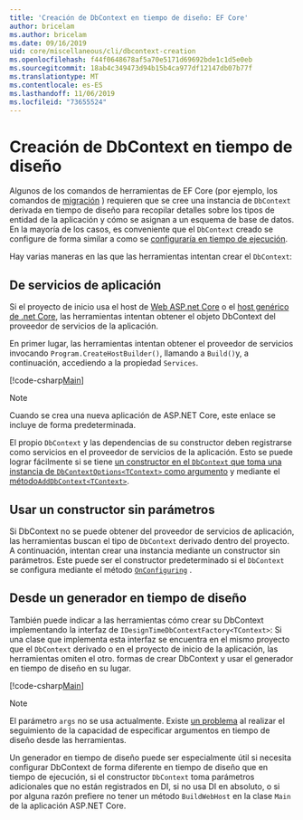 ```yaml
---
title: 'Creación de DbContext en tiempo de diseño: EF Core'
author: bricelam
ms.author: bricelam
ms.date: 09/16/2019
uid: core/miscellaneous/cli/dbcontext-creation
ms.openlocfilehash: f44f0648678af5a70e5171d69692bde1c1d5e0eb
ms.sourcegitcommit: 18ab4c349473d94b15b4ca977df12147db07b77f
ms.translationtype: MT
ms.contentlocale: es-ES
ms.lasthandoff: 11/06/2019
ms.locfileid: "73655524"
---
```

# <a name="design-time-dbcontext-creation"></a>Creación de DbContext en tiempo de diseño

Algunos de los comandos de herramientas de EF Core (por ejemplo, los comandos de [migración][1] ) requieren que se cree una instancia de `DbContext` derivada en tiempo de diseño para recopilar detalles sobre los tipos de entidad de la aplicación y cómo se asignan a un esquema de base de datos. En la mayoría de los casos, es conveniente que el `DbContext` creado se configure de forma similar a como se [configuraría en tiempo de ejecución][2].

Hay varias maneras en las que las herramientas intentan crear el `DbContext`:

## <a name="from-application-services"></a>De servicios de aplicación

Si el proyecto de inicio usa el host de [Web ASP.net Core][3] o el [host genérico de .net Core][4], las herramientas intentan obtener el objeto DbContext del proveedor de servicios de la aplicación.

En primer lugar, las herramientas intentan obtener el proveedor de servicios invocando `Program.CreateHostBuilder()`, llamando a `Build()`y, a continuación, accediendo a la propiedad `Services`.

[!code-csharp[Main](../../../../samples/core/Miscellaneous/CommandLine/ApplicationService.cs)]

> [!NOTE]
> Cuando se crea una nueva aplicación de ASP.NET Core, este enlace se incluye de forma predeterminada.

El propio `DbContext` y las dependencias de su constructor deben registrarse como servicios en el proveedor de servicios de la aplicación. Esto se puede lograr fácilmente si se tiene [un constructor en el `DbContext` que toma una instancia de `DbContextOptions<TContext>` como argumento][5] y mediante el [método`AddDbContext<TContext>`][6].

## <a name="using-a-constructor-with-no-parameters"></a>Usar un constructor sin parámetros

Si DbContext no se puede obtener del proveedor de servicios de aplicación, las herramientas buscan el tipo de `DbContext` derivado dentro del proyecto. A continuación, intentan crear una instancia mediante un constructor sin parámetros. Este puede ser el constructor predeterminado si el `DbContext` se configura mediante el método [`OnConfiguring`][7] .

## <a name="from-a-design-time-factory"></a>Desde un generador en tiempo de diseño

También puede indicar a las herramientas cómo crear su DbContext implementando la interfaz de `IDesignTimeDbContextFactory<TContext>`: Si una clase que implementa esta interfaz se encuentra en el mismo proyecto que el `DbContext` derivado o en el proyecto de inicio de la aplicación, las herramientas omiten el otro. formas de crear DbContext y usar el generador en tiempo de diseño en su lugar.

[!code-csharp[Main](../../../../samples/core/Miscellaneous/CommandLine/BloggingContextFactory.cs)]

> [!NOTE]
> El parámetro `args` no se usa actualmente. Existe [un problema][8] al realizar el seguimiento de la capacidad de especificar argumentos en tiempo de diseño desde las herramientas.

Un generador en tiempo de diseño puede ser especialmente útil si necesita configurar DbContext de forma diferente en tiempo de diseño que en tiempo de ejecución, si el constructor `DbContext` toma parámetros adicionales que no están registrados en DI, si no usa DI en absoluto, o si por alguna razón prefiere no tener un método `BuildWebHost` en la clase `Main` de la aplicación ASP.NET Core.

  [1]: xref:core/managing-schemas/migrations/index
  [2]: xref:core/miscellaneous/configuring-dbcontext
  [3]: /aspnet/core/fundamentals/host/web-host
  [4]: /aspnet/core/fundamentals/host/generic-host
  [5]: xref:core/miscellaneous/configuring-dbcontext#constructor-argument
  [6]: xref:core/miscellaneous/configuring-dbcontext#using-dbcontext-with-dependency-injection
  [7]: xref:core/miscellaneous/configuring-dbcontext#onconfiguring
  [8]: https://github.com/aspnet/EntityFrameworkCore/issues/8332
